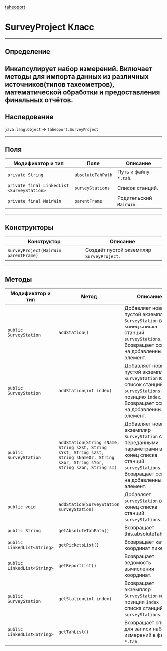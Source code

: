 
[taheoport](https://github.com/AndrewNizovkin/Taheoport/blob/main/README.md)

# SurveyProject Класс

---

## Определение

Инкапсулирует набор измерений. Включает методы для импорта данных из различных источников(типов тахеометров), математической обработки и предоставления финальных отчётов.
---

## Наследование

`java.lang.Object` -> `taheoport.SurveyProject`

---

## Поля

Модификатор и тип | Поле | Описание
--- | ---|---
`private String` | `absoluteTahPath` | Путь к файлу `*.tah`.
`private final LinkedList <SurveyStation>` | `surveyStations` | Список станций.
`private final MainWin` | `parentFrame` | Родительский `MainWin`.

---

## Конструкторы

Конструктор | Описание
--- | ---
`SurveyProject(MainWin parentFrame)` | Создаёт пустой экземпляр `SurveyProject`.

---

## Методы

Модификатор и тип | Метод | Описание
--- | --- | ---
`public SurveyStation` | `addStation()` | Добавляет новый пустой экземпляр `SurveyStation` в конец списка станций `surveyStations`. Возвращает ссылку на добавленный элемент.
`public SurveyStation` | `addStation(int index)` | Добавляет новый пустой экземпляр `SurveyStation` в список станций `surveyStations` на позицию `index`. Возвращает ссылку на добавленный элемент.
`public SurveyStation` | `addStation(String sName, String sXst, String sYst, String sZst, String sNameOr, String sXor, String sYor, String sZor, String sI)` | Добавляет новый экземпляр `SurveyStation` с переданными параметрами в конец списка станций `surveyStations`. Возвращает ссылку на добавленный элемент.
`public void` | `addStation(SurveyStation surveyStation)` | Добавляет `surveyStation` в конец списка станций `surveyStations`.
`public String` | `getAbsoluteTahPath()` | Возвращает this.absoluteTahPath.
`public LinkedList<String>` | `getPicketsList()` | Возвращает каталог координат пикетов.
`public LinkedList<String>` | `getReportList()` | Возвращает ведомость вычисления координат.
`public SurveyStation` | `getStation(int index)` | Возвращает экземпляр `SurveyStation` из позиции `index` списка станций `surveyStations`.
`public LinkedList<String>` | `getTahList()` | Возвращает список для записи набора измерений в файл `*.tah`.
